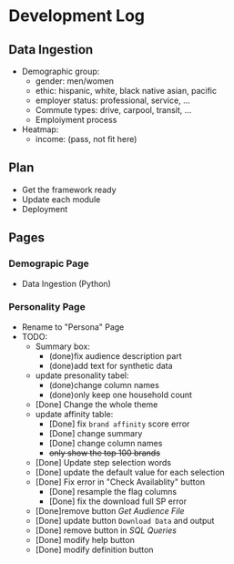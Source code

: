 # Development Log


## Data Ingestion

- Demographic group:
	- gender: men/women
	- ethic: hispanic, white, black native asian, pacific
	- employer status: professional, service, ...
	- Commute types: drive, carpool, transit, ...
	- Emploiyment process
- Heatmap:
	- income: (pass, not fit here)


## Plan

- Get the framework ready
- Update each module
- Deployment

## Pages

### Demograpic Page

- Data Ingestion (Python)

### Personality Page

- Rename to "Persona" Page
- TODO:
    - Summary box:
        - (done)fix audience description part
        - (done)add text for synthetic data
    - update presonality tabel:
        - (done)change column names
        - (done)only keep one household count 
    - [Done] Change the whole theme
    - update affinity table:
        - [Done] fix `brand affinity` score error
        - [Done] change summary
        - [Done] change column names
        - ~~only show the top 100 brands~~
    - [Done] Update step selection words
    - [Done] update the default value for each selection
    - [Done] Fix error in "Check Availablity" button
        - [Done] resample the flag columns
        - [Done] fix the download full SP error
    - [Done]remove button *Get Audience File*
    - [Done] update button `Download Data` and output
    - [Done] remove button in *SQL Queries*
    - [Done] modify help button
    - [Done] modify definition button
   

